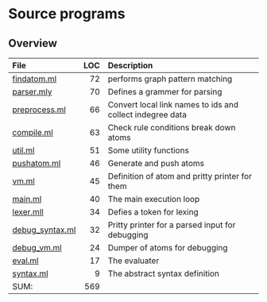 # Source programs

## Overview

  | File                               |  LOC | Description                                               |
  | :--------------------------------- | ---: | :-------------------------------------------------------- |
  | [findatom.ml](findatom.ml)         |   72 | performs graph pattern matching                           |
  | [parser.mly](parser.mly)           |   70 | Defines a grammer for parsing                             |
  | [preprocess.ml](preprocess.ml)     |   66 | Convert local link names to ids and collect indegree data |
  | [compile.ml](compile.ml)           |   63 | Check rule conditions break down atoms                    |
  | [util.ml](util.ml)                 |   51 | Some utility functions                                    |
  | [pushatom.ml](pushatom.ml)         |   46 | Generate and push atoms                                   |
  | [vm.ml](vm.ml)                     |   45 | Definition of atom and pritty printer for them            |
  | [main.ml](main.ml)                 |   40 | The main execution loop                                   |
  | [lexer.mll](lexer.mll)             |   34 | Defies a token for lexing                                 |
  | [debug_syntax.ml](debug_syntax.ml) |   32 | Pritty printer for a parsed input for debugging           |
  | [debug_vm.ml](debug_vm.ml)         |   24 | Dumper of atoms for debugging                             |
  | [eval.ml](eval.ml)                 |   17 | The evaluater                                             |
  | [syntax.ml](syntax.ml)             |    9 | The abstract syntax definition                            |
  | SUM:                               |  569 |                                                           |

